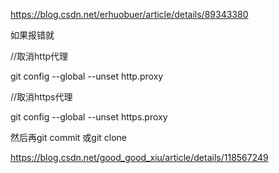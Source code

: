 https://blog.csdn.net/erhuobuer/article/details/89343380

如果报错就

//取消http代理

git config --global --unset http.proxy

//取消https代理

git config --global --unset https.proxy

然后再git commit 或git clone

https://blog.csdn.net/good_good_xiu/article/details/118567249
